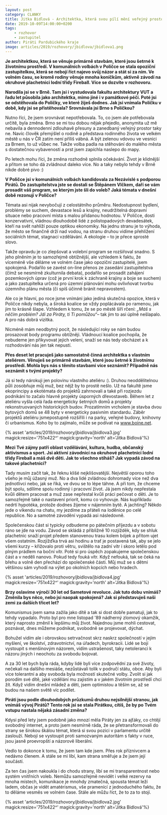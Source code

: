 ```yaml
---
layout: post
category: CLANKY
title: Jitka Bidlová - Architektka, která svou pílí mění veřejný prostor města Polička
date: 2019-10-09T14:00:00+0200
tags: 
    - rozhovor
    - zastupitel
author: Piráti Pardubického kraje
image: articles/2019/rozhovory/jbidlova/jbidlova1.png
---
```


**Je architektkou, která se věnuje primárně stavbám, které jsou šetrné k životnímu prostředí. V komunálních volbách v Poličce se stala opoziční zastupitelkou, která se nebojí říct najevo svůj názor a stát si za ním. Ve volném času, se kromě rodiny věnuje mnoha koníčkům, aktivně závodí na okruhové plachetnici lodní třídy Fireball. Více se dozvíte v rozhovoru.**

**Narodila jsi se v Brně. Tam jsi i vystudovala fakultu architektury VUT a řadu let
působila jako architektka, mimo jiné i v památkové péči. Poté jsi se odstěhovala do
Poličky, ve které žiješ dodnes. Jak jsi vnímala Poličku v době, kdy jsi se
přistěhovala? Srovnávala jsi Brno s Poličkou?**

Nutno říci, že jsem srovnávat nepotřebovala. To, co jsem ale potřebovala určitě,
byla změna. Brno se mi tou dobou nějak přejedlo, anonymita už mě nebavila a
dennodenní zdlouhavě přesuny a zanedbaný veřejný prostor taky ne. Navíc člověk
přemýšlel o rodině a představa rodinného života ve velkém městě u nás v ČR zatím není
příliš vábná. A být zelenou vdovou ve vesnici za Brnem, to už vůbec ne. Takže volba padla na stěhování do malého města s dostatečnou vybaveností a prst jsem zapíchla naslepo do mapy.

Po letech mohu říci, že změna rozhodně splnila očekávání. Život je klidnější a
přitom se toho dá zvládnout daleko více. No a taky nebylo tehdy v Brně nikde dobré pivo :)

**V Poličce jsi v komunálních volbách kandidovala za Nezávislé s podporou Pirátů.
Do zastupitelstva jste se dostali se Štěpánem Vlčkem, daří se vám prosadit váš
program, se kterým jste šli do voleb? Jaká témata v dnešní době rezonují v
Poličce?**

Témata asi nijak nevybočují z celostátního průměru. Nedostupnost bydlení,
problémy se suchem, devastace lesů a krajiny, neudržitelná dopravní situace nebo
pracovní místa s malou přidanou hodnotou. V Poličce, dosti konzervativní, vládnou
dlouhodobě lidé z polistopadových devadesátek, kteří na svět nahlíží pouze optikou
ekonomiky. Na jednu stranu je to výhoda, že město se finančně drží nad vodou, na stranu druhou vidíme přehlížení sociálních témat, stagnaci vzdělávání. A ekologie – to je přece sprosté slovo.

Takže opravdu je co zlepšovat a volební program se rozšiřoval snadno. S jeho
plněním je to samozřejmě obtížnější, ale vzhledem k faktu, že víceméně vše děláme ve
volném čase jako opoziční zastupitelé, jsem spokojená. Podařilo se zavést on-line přenos
ze zasedání zastupitelstva (čímž se nesmírně zkulturnila debata), podařilo se prosadit
zahájení pozemkových úprav (což je první krok k záchraně krajiny a boje se suchem) a
jako zastupitelka určená pro územní plánování mohu ovlivňovat tvorbu územního plánu
města (či spíš účinně bránit nepravostem).

Ale co je hlavní, po roce jsme vnímáni jako jediná skutečná opozice, která v Poličce
nikdy nebyla, a široká koalice se vždy poplácávala po ramenou, jak jim to krásně šlape.
Vzhledem k tomu, že se po městě šíří rčení: *„Máš s něčím problém? Jdi za Piráty, ti Ti
pomůžou“*– tak jim to asi úplně nešlapalo. A pro nás dobrá vizitka.

Nicméně mám neodbytný pocit, že následující roky se nám budou prosazovat body
programu obtížněji. Vládnoucí koalice pochopila, že nebudeme jen přikyvovat jejich velení, snaží se nás tedy obcházet a k rozhodování nás jen tak nepustí.

**Přes deset let pracuješ jako samostatně činná architektka s vlastním ateliérem.
Věnuješ se primárně stavbám, které jsou šetrné k životnímu prostředí. Mohla bys
nás s těmito stavbami více seznámit? Případně nás seznámit s tvými projekty?**

Já si tedy nárokuji jen polovinu vlastního ateliéru :). Druhou neoddělitelnou půli
zosobňuje můj muž, bez nějž by to prostě nešlo. Už na fakultě jsme ekoprincipy a
ekotémata do projektů zahrnovali a také při rozjezdu podnikání to začalo hlavně projekty
úsporných dřevostaveb. Během let z ateliéru vyšla celá řada energeticky šetrných domů a projekty rekonstruovaných historických budov. 
Prozatímním vrcholem je stavba dvou bytových domů se 48 byty v energeticky pasivním standardu. Záběr projektů ateliéru jsmepostupně rozšířili i na parky, veřejné budovy, knihovny či urbanismus. Koho by to zajímalo, může se podívat na www.boine.net.

{% asset 'articles/2019/rozhovory/jbidlova/jbidlova3.jpg' magick:resize='751x422^' 
magick:gravity='north' alt='Jitka Bidlová'%}

**Mezi Tvé zájmy patří oblast vzdělávání, kultura, hudba, občanský aktivismus a
sport. Jsi aktivní závodnicí na okruhové plachetnici lodní třídy Fireball a máš dvě
děti. Jak to všechno stíháš? Jak vypadá závod na takové plachetnici?**

Tady musím začít tak, že řeknu klišé nejklišovatější. Největší oporou toho všeho je
můj úžasný muž. No a dva lidé zvládnou dohromady více než dva jednotlivci nebo, jak se
říká, ve dvou se to lépe táhne. A při tom, že chceme být spolu, sdílíme spolu rodinný i
pracovní život. Já jsem nikdy nepřestala kvůli dětem pracovat a muž zase nepřestal kvůli
práci pečovat o děti. Je to samozřejmě také o nastavení priorit, komu co vyhovuje. Nás
kupříkladu nedrtí hypotéka, protože dodnes žijeme v nájemním bytě. A jachting? Někdo
jede o víkendu na chatu, my jezdíme za přáteli na loděnice po celé republice. No a
samotné závodění vypadá asi následovně.

Společenskou část si typicky odbudeme po pátečním příjezdu a v sobotu ráno se
jde na vodu. Závod se skládá z přibližně 10 rozjížděk, kdy se shluk plachetnic snaží projet
předem stanovenou trasu kolem bójek a přitom ujet všem ostatním. Rozjížďka trvá asi
hodinu a trať je postavená tak, aby se jelo všemi kurzy – křižovalo proti větru, svištělo na
zadní vítr i skoro letělo pod plným prádlem na boční vítr. Poté si pro úspěch zopakujeme
společenskou část a v neděli nanovo. Pokud tedy fouká vítr. Když nefouká, tak se čeká na břehu a volně den přechází do společenské části. Můj muž se s dětmi většinou sám
vyhodí na výlet po okolních kopcích nebo hradech.

{% asset 'articles/2019/rozhovory/jbidlova/jbidlova4.jpg' magick:resize='751x422^' 
magick:gravity='north' alt='Jitka Bidlová'%}

**Brzy oslavíme výročí 30 let od Sametové revoluce. Jak tuto dobu vnímáš? Změnila
bys něco, nebo jsi naopak spokojená? Jak si představuješ naši zemi za dalších
třicet let?**

Komunismus jsem sama zažila jako dítě a tak si dost dobře pamatuji, jak to tehdy
vypadalo. Proto byl pro mne listopad &#39;89 nádherný zlomový okamžik, který naprosto změnil k lepšímu můj život. Najednou jsme mohli cestovat, poznávat, dnes můžeme podnikat, svobodně se projevovat, dýchat.

Bohužel vidím ale i obrovskou setrvačnost skrz naskrz společností v jejím myšlení,
ve školství, zdravotnictví, na úřadech, byrokracii. Lidé se bojí vystoupit s menšinovým
názorem, vidím ustrašenost, taky netoleranci k názoru jiných i neochotu za svobodu
bojovat.

A za 30 let bych byla ráda, kdyby lidé byli více zodpovědní za své životy, nečekali
na dalšího mesiáše, nezůstávali tolik v područí státu, obce. Aby byli více tolerantní a aby
svoboda byla možností skutečné volby. Zvolit si jak porodím své dítě, jaké vzdělání mu
zajistím a v jakém životním prostředí chci žít. Když vidím dnešní mládež a děti, jsem optimistou a těším se, až se budou na našem světě víc podílet.

**Piráti jsou podle dlouhodobých průzkumů druhou nejsilnější stranou, jak vnímáš
vývoj Pirátů? Tento rok jsi se stala Pirátkou, cítíš, že by po Tvém vstupu nastala
nějaká zásadní změna?**

Kdysi před lety jsem podobně jako mnozí měla Piráty jen za ajťáky, co chtějí
svobodný internet, a proto jsem nesmírně ráda, že se přetransformovali do strany se
širokou škálou témat, která si svou pozici v parlamentu určitě zaslouží. Nebojí se vystoupit proti samozvaným autoritám s fakty v ruce, jsou jasně proevropští a názorově liberální.

Vedlo to dokonce k tomu, že jsem tam kde jsem. Přes rok příznivcem a nedávno členem.
A stále se mi líbí, kam strana směřuje a že jsem její součástí.

Za ten čas jsem nakoukla i do chodu strany, líbí se mi transparentnost nebo systém
vnitřních voleb. Nemůžu samozřejmě nevidět i velké rezervy na mnoha místech,
komunikace je mnohdy zmatečná, spousta témat leží ladem, občas je vidět amatérismus,
vše pramenící z jednoduchého faktu, že to děláme vesměs ve volném čase. Stále ale
můžu říct, že to za to stojí.

{% asset 'articles/2019/rozhovory/jbidlova/jbidlova2.jpg' magick:resize='751x422^' 
magick:gravity='north' alt='Jitka Bidlová'%}
